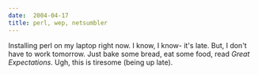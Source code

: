 ```yaml
---
date:  2004-04-17
title: perl, wep, netsumbler
---
```

Installing perl on my laptop right now.  I know, I know- it's late.  But, I don't have to work tomorrow.  Just bake some bread, eat some food, read <i>Great Expectations</i>.  Ugh, this is tiresome (being up late).
